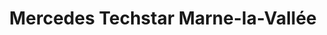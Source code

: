 ---
title: "Mercedes Techstar Marne-la-Vallée"
url: /champs-sur-marne/mercedes-techstar-marne-la-vallee/
shop: Autohaus
---